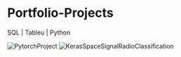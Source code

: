 # Portfolio-Projects
SQL | Tableu | Python

![PytorchProject](https://user-images.githubusercontent.com/106122834/177012717-77630aa7-2f87-4de1-92b8-19c3dfc4325c.jpeg)
![KerasSpaceSignalRadioClassification](https://user-images.githubusercontent.com/106122834/177063762-1463936a-102f-408f-8775-f990177032f2.jpeg)



